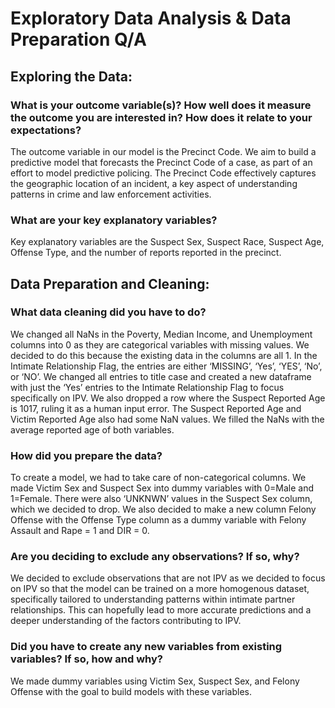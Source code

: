 # Exploratory Data Analysis & Data Preparation Q/A

## Exploring the Data:

### What is your outcome variable(s)? How well does it measure the outcome you are interested in? How does it relate to your expectations?

The outcome variable in our model is the Precinct Code. We aim to build a predictive model that forecasts the Precinct Code of a case, as part of an effort to model predictive policing. The Precinct Code effectively captures the geographic location of an incident, a key aspect of understanding patterns in crime and law enforcement activities. 

### What are your key explanatory variables?

Key explanatory variables are the Suspect Sex, Suspect Race, Suspect Age, Offense Type, and the number of reports reported in the precinct. 

## Data Preparation and Cleaning:

### What data cleaning did you have to do?

We changed all NaNs in the Poverty, Median Income, and Unemployment columns into 0 as they are categorical variables with missing values. We decided to do this because the existing data in the columns are all 1. In the Intimate Relationship Flag, the entries are either ‘MISSING’, ‘Yes’, ‘YES’, ‘No’, or ‘NO’. We changed all entries to title case and created a new dataframe with just the ‘Yes’ entries to the Intimate Relationship Flag to focus specifically on IPV. We also dropped a row where the Suspect Reported Age is 1017, ruling it as a human input error. The Suspect Reported Age and Victim Reported Age also had some NaN values. We filled the NaNs with the average reported age of both variables.

### How did you prepare the data?

To create a model, we had to take care of non-categorical columns. We made Victim Sex and Suspect Sex into dummy variables with 0=Male and 1=Female. There were also ‘UNKNWN’ values in the Suspect Sex column, which we decided to drop. We also decided to make a new column Felony Offense with the Offense Type column as a dummy variable with Felony Assault and Rape = 1 and DIR = 0. 

### Are you deciding to exclude any observations? If so, why?

We decided to exclude observations that are not IPV as we decided to focus on IPV so that the model can be trained on a more homogenous dataset, specifically tailored to understanding patterns within intimate partner relationships. This can hopefully lead to more accurate predictions and a deeper understanding of the factors contributing to IPV.

### Did you have to create any new variables from existing variables? If so, how and why?

We made dummy variables using Victim Sex, Suspect Sex, and Felony Offense with the goal to build models with these variables.
